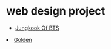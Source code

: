 # web design project

<ul>
<li><a href="into_html/Jungkook.html" target="_blank">Jungkook Of BTS<a></li>
</ul>
<li><a href="html5_css/index.html" target="_blank">Golden<a></li>
</ul>